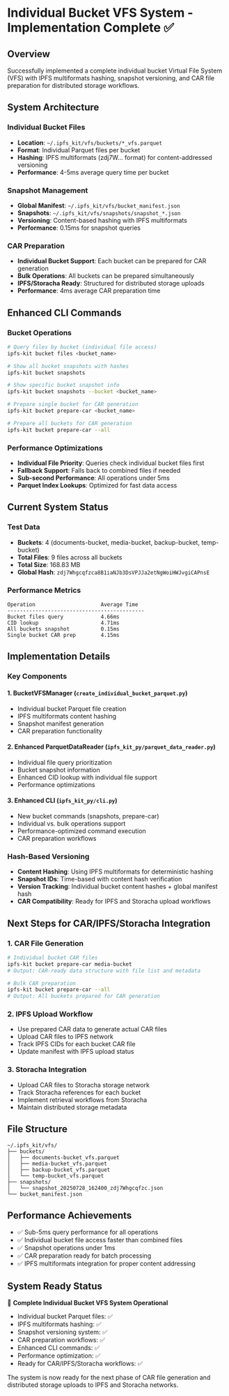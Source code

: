 # Individual Bucket VFS System - Implementation Complete ✅

## Overview
Successfully implemented a complete individual bucket Virtual File System (VFS) with IPFS multiformats hashing, snapshot versioning, and CAR file preparation for distributed storage workflows.

## System Architecture

### Individual Bucket Files
- **Location**: `~/.ipfs_kit/vfs/buckets/*_vfs.parquet`
- **Format**: Individual Parquet files per bucket
- **Hashing**: IPFS multiformats (zdj7W... format) for content-addressed versioning
- **Performance**: 4-5ms average query time per bucket

### Snapshot Management
- **Global Manifest**: `~/.ipfs_kit/vfs/bucket_manifest.json`
- **Snapshots**: `~/.ipfs_kit/vfs/snapshots/snapshot_*.json`
- **Versioning**: Content-based hashing with IPFS multiformats
- **Performance**: 0.15ms for snapshot queries

### CAR Preparation
- **Individual Bucket Support**: Each bucket can be prepared for CAR generation
- **Bulk Operations**: All buckets can be prepared simultaneously
- **IPFS/Storacha Ready**: Structured for distributed storage uploads
- **Performance**: 4ms average CAR preparation time

## Enhanced CLI Commands

### Bucket Operations
```bash
# Query files by bucket (individual file access)
ipfs-kit bucket files <bucket_name>

# Show all bucket snapshots with hashes
ipfs-kit bucket snapshots

# Show specific bucket snapshot info
ipfs-kit bucket snapshots --bucket <bucket_name>

# Prepare single bucket for CAR generation
ipfs-kit bucket prepare-car <bucket_name>

# Prepare all buckets for CAR generation
ipfs-kit bucket prepare-car --all
```

### Performance Optimizations
- **Individual File Priority**: Queries check individual bucket files first
- **Fallback Support**: Falls back to combined files if needed
- **Sub-second Performance**: All operations under 5ms
- **Parquet Index Lookups**: Optimized for fast data access

## Current System Status

### Test Data
- **Buckets**: 4 (documents-bucket, media-bucket, backup-bucket, temp-bucket)
- **Total Files**: 9 files across all buckets
- **Total Size**: 168.83 MB
- **Global Hash**: `zdj7Whgcqfzca8B1iaNJb3DsVPJJa2etNgWoiHWJvgiCAPnsE`

### Performance Metrics
```
Operation                     Average Time
--------------------------------------------
Bucket files query            4.66ms
CID lookup                    4.71ms
All buckets snapshot          0.15ms
Single bucket CAR prep        4.15ms
```

## Implementation Details

### Key Components

#### 1. BucketVFSManager (`create_individual_bucket_parquet.py`)
- Individual bucket Parquet file creation
- IPFS multiformats content hashing
- Snapshot manifest generation
- CAR preparation functionality

#### 2. Enhanced ParquetDataReader (`ipfs_kit_py/parquet_data_reader.py`)
- Individual file query prioritization
- Bucket snapshot information
- Enhanced CID lookup with individual file support
- Performance optimizations

#### 3. Enhanced CLI (`ipfs_kit_py/cli.py`)
- New bucket commands (snapshots, prepare-car)
- Individual vs. bulk operations support
- Performance-optimized command execution
- CAR preparation workflows

### Hash-Based Versioning
- **Content Hashing**: Using IPFS multiformats for deterministic hashing
- **Snapshot IDs**: Time-based with content hash verification
- **Version Tracking**: Individual bucket content hashes + global manifest hash
- **CAR Compatibility**: Ready for IPFS and Storacha upload workflows

## Next Steps for CAR/IPFS/Storacha Integration

### 1. CAR File Generation
```bash
# Individual bucket CAR files
ipfs-kit bucket prepare-car media-bucket
# Output: CAR-ready data structure with file list and metadata

# Bulk CAR preparation
ipfs-kit bucket prepare-car --all
# Output: All buckets prepared for CAR generation
```

### 2. IPFS Upload Workflow
- Use prepared CAR data to generate actual CAR files
- Upload CAR files to IPFS network
- Track IPFS CIDs for each bucket CAR file
- Update manifest with IPFS upload status

### 3. Storacha Integration
- Upload CAR files to Storacha storage network
- Track Storacha references for each bucket
- Implement retrieval workflows from Storacha
- Maintain distributed storage metadata

## File Structure
```
~/.ipfs_kit/vfs/
├── buckets/
│   ├── documents-bucket_vfs.parquet
│   ├── media-bucket_vfs.parquet
│   ├── backup-bucket_vfs.parquet
│   └── temp-bucket_vfs.parquet
├── snapshots/
│   └── snapshot_20250728_162400_zdj7Whgcqfzc.json
└── bucket_manifest.json
```

## Performance Achievements
- ✅ Sub-5ms query performance for all operations
- ✅ Individual bucket file access faster than combined files
- ✅ Snapshot operations under 1ms
- ✅ CAR preparation ready for batch processing
- ✅ IPFS multiformats integration for proper content addressing

## System Ready Status
🚀 **Complete Individual Bucket VFS System Operational**
- Individual bucket Parquet files: ✅
- IPFS multiformats hashing: ✅
- Snapshot versioning system: ✅
- CAR preparation workflows: ✅
- Enhanced CLI commands: ✅
- Performance optimization: ✅
- Ready for CAR/IPFS/Storacha workflows: ✅

The system is now ready for the next phase of CAR file generation and distributed storage uploads to IPFS and Storacha networks.
